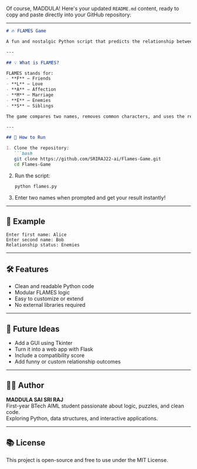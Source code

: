 Of course, MADDULA! Here's your updated `README.md` content, ready to copy and paste directly into your GitHub repository:

---

```markdown
# 🔥 FLAMES Game

A fun and nostalgic Python script that predicts the relationship between two people based on their names using the classic **FLAMES** logic. Whether you're curious about friendship, love, or rivalry, this game gives you a playful result based on character elimination and modular arithmetic.

---

## 💡 What is FLAMES?

FLAMES stands for:
- **F** – Friends
- **L** – Love
- **A** – Affection
- **M** – Marriage
- **E** – Enemies
- **S** – Siblings

The game compares two names, removes common characters, and uses the remaining count to determine the relationship.

---

## 🚀 How to Run

1. Clone the repository:
   ```bash
   git clone https://github.com/SRIRAJ22-ai/Flames-Game.git
   cd Flames-Game
   ```

2. Run the script:
   ```bash
   python flames.py
   ```

3. Enter two names when prompted and get your result instantly!

---

## 🧪 Example

```
Enter first name: Alice
Enter second name: Bob
Relationship status: Enemies
```

---

## 🛠️ Features

- Clean and readable Python code
- Modular FLAMES logic
- Easy to customize or extend
- No external libraries required

---

## 🧱 Future Ideas

- Add a GUI using Tkinter
- Turn it into a web app with Flask
- Include a compatibility score
- Add funny or custom relationship outcomes

---

## 🙋‍♂️ Author

**MADDULA SAI SRI RAJ**  
First-year BTech AIML student passionate about logic, puzzles, and clean code.  
Exploring Python, data structures, and interactive applications.

---

## 📚 License

This project is open-source and free to use under the MIT License.
```
